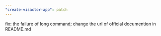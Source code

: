 ```yaml
---
"create-visactor-app": patch
---
```


fix: the failure of long command; change the url of official documention in README.md
